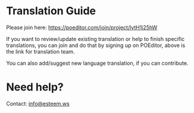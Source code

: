 # Translation Guide

Please join here: https://poeditor.com/join/project/lvtH1j25hW

If you want to review/update existing translation or help to finish specific translations, you can join and do that by signing up on POEditor, above is the link for translation team.

You can also add/suggest new language translation, if you can contribute.

# Need help?

Contact: info@esteem.ws